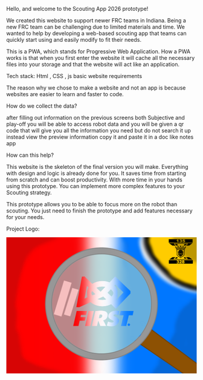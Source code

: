 Hello, and welcome to the Scouting App 2026 prototype!


We created this website to support newer FRC teams in Indiana. Being a new FRC team can be challenging due to limited materials and time. We wanted to help by developing a web-based scouting app that teams can quickly start using and easily modify to fit their needs.


This is a PWA, which stands for Progressive Web Application.
How a PWA works is that when you first enter the website it will cache all the necessary files into your storage and that the website will act like an application.






Tech stack: Html , CSS , js
basic website requirements




The reason why we chose to make a website and not an app is because websites are easier to learn and faster to code.


How do we collect the data?


after filling out information on the previous screens both Subjective and play-off you will be able to access robot data and you will be given a qr code that will give you all the information you need but
do not search it up instead view the preview information copy it and paste it in a doc like notes app




How can this help?


This website is the skeleton of the final version you will make. Everything with design and logic is already done for you. It saves time from starting from scratch and can boost productivity. With more time in your hands using this prototype. You can implement more complex features to your Scouting strategy.


This prototype allows you to be able to focus more on the robot than scouting. You just need to finish the prototype and add features necessary for your needs.



Project Logo:

![alt text](image-1.png)
